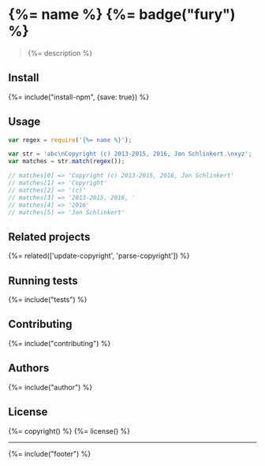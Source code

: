 # {%= name %} {%= badge("fury") %}

> {%= description %}

## Install
{%= include("install-npm", {save: true}) %}

## Usage

```js
var regex = require('{%= name %}');

var str = 'abc\nCopyright (c) 2013-2015, 2016, Jon Schlinkert.\nxyz';
var matches = str.match(regex());

// matches[0] => 'Copyright (c) 2013-2015, 2016, Jon Schlinkert'
// matches[1] => 'Copyright'
// matches[2] => '(c)'
// matches[3] => '2013-2015, 2016, '
// matches[4] => '2016'
// matches[5] => 'Jon Schlinkert'
```

## Related projects
{%= related(['update-copyright', 'parse-copyright']) %}

## Running tests
{%= include("tests") %}

## Contributing
{%= include("contributing") %}

## Authors
{%= include("author") %}

## License
{%= copyright() %}
{%= license() %}

***

{%= include("footer") %}
